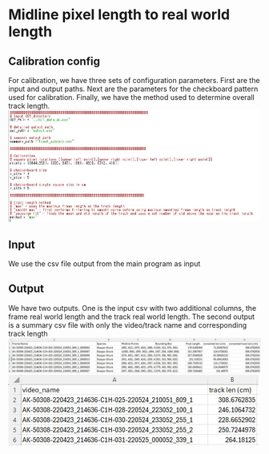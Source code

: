 # Midline pixel length to real world length 

## Calibration config
For calibration, we have three sets of configuration parameters.  First are the input and output paths. Next are the parameters for the checkboard pattern used for calibration.  Finally, we have the method used to determine overall track length.
![Alt text](images/calibration_config.JPG "calibration file")

## Input
We use the csv file output from the main program as input 

## Output
We have two outputs.  One is the input csv with two additional columns, the frame real world length and the track real world length.  The second output is a summary csv file with only the video/track name and corresponding track length
![Alt text](images/detailed_csv.JPG "detailed csv file with real world length added")
![Alt text](images/summary_csv.JPG "summary csv file with only the track length for each video")